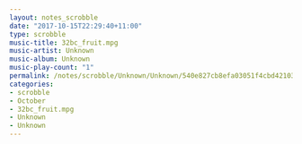 ```yaml
---
layout: notes_scrobble
date: "2017-10-15T22:29:40+11:00"
type: scrobble
music-title: 32bc_fruit.mpg
music-artist: Unknown
music-album: Unknown
music-play-count: "1"
permalink: /notes/scrobble/Unknown/Unknown/540e827cb8efa03051f4cbd421034cb031f9422e.html
categories:
- scrobble
- October
- 32bc_fruit.mpg
- Unknown
- Unknown
---
```

